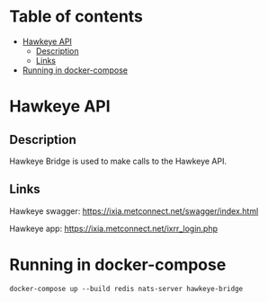 # Table of contents
- [Hawkeye API](#hawkeye-api)
  - [Description](#description)
  - [Links](#links)
- [Running in docker-compose](#running-in-docker-compose)

# Hawkeye API

## Description
Hawkeye Bridge is used to make calls to the Hawkeye API.

## Links
Hawkeye swagger:
https://ixia.metconnect.net/swagger/index.html

Hawkeye app:
https://ixia.metconnect.net/ixrr_login.php

# Running in docker-compose 
`docker-compose up --build redis nats-server hawkeye-bridge`